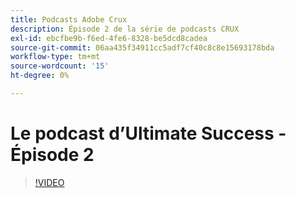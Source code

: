 ```yaml
---
title: Podcasts Adobe Crux
description: Épisode 2 de la série de podcasts CRUX
exl-id: ebcfbe9b-f6ed-4fe6-8328-be5dcd8cadea
source-git-commit: 06aa435f34911cc5adf7cf40c8c8e15693178bda
workflow-type: tm+mt
source-wordcount: '15'
ht-degree: 0%

---
```


# Le podcast d’Ultimate Success - Épisode 2

>[!VIDEO](https://video.tv.adobe.com/v/3428674?quality=12learn=on)
